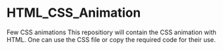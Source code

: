 # HTML_CSS_Animation
Few CSS animations
This repositiory will contain the CSS animation with HTML.
One can use the CSS file or copy the required code for their use.
